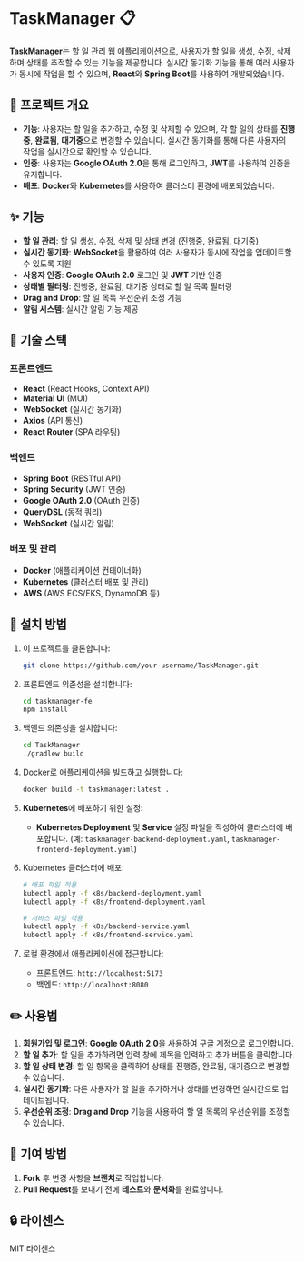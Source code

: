 # TaskManager :clipboard:

**TaskManager**는 할 일 관리 웹 애플리케이션으로, 사용자가 할 일을 생성, 수정, 삭제하며 상태를 추적할 수 있는 기능을 제공합니다. 실시간 동기화 기능을 통해 여러 사용자가 동시에 작업을 할 수 있으며, **React**와 **Spring Boot**를 사용하여 개발되었습니다.

## :rocket: 프로젝트 개요

- **기능**: 사용자는 할 일을 추가하고, 수정 및 삭제할 수 있으며, 각 할 일의 상태를 **진행중**, **완료됨**, **대기중**으로 변경할 수 있습니다. 실시간 동기화를 통해 다른 사용자의 작업을 실시간으로 확인할 수 있습니다.
- **인증**: 사용자는 **Google OAuth 2.0**을 통해 로그인하고, **JWT**를 사용하여 인증을 유지합니다.
- **배포**: **Docker**와 **Kubernetes**를 사용하여 클러스터 환경에 배포되었습니다.

## :sparkles: 기능

- **할 일 관리**: 할 일 생성, 수정, 삭제 및 상태 변경 (진행중, 완료됨, 대기중)
- **실시간 동기화**: **WebSocket**을 활용하여 여러 사용자가 동시에 작업을 업데이트할 수 있도록 지원
- **사용자 인증**: **Google OAuth 2.0** 로그인 및 **JWT** 기반 인증
- **상태별 필터링**: 진행중, 완료됨, 대기중 상태로 할 일 목록 필터링
- **Drag and Drop**: 할 일 목록 우선순위 조정 기능
- **알림 시스템**: 실시간 알림 기능 제공

## :wrench: 기술 스택

### **프론트엔드**
- **React** (React Hooks, Context API)
- **Material UI** (MUI)
- **WebSocket** (실시간 동기화)
- **Axios** (API 통신)
- **React Router** (SPA 라우팅)

### **백엔드**
- **Spring Boot** (RESTful API)
- **Spring Security** (JWT 인증)
- **Google OAuth 2.0** (OAuth 인증)
- **QueryDSL** (동적 쿼리)
- **WebSocket** (실시간 알림)

### **배포 및 관리**
- **Docker** (애플리케이션 컨테이너화)
- **Kubernetes** (클러스터 배포 및 관리)
- **AWS** (AWS ECS/EKS, DynamoDB 등)

## :floppy_disk: 설치 방법

1. 이 프로젝트를 클론합니다:
    ```bash
    git clone https://github.com/your-username/TaskManager.git
    ```

2. 프론트엔드 의존성을 설치합니다:
    ```bash
    cd taskmanager-fe
    npm install
    ```

3. 백엔드 의존성을 설치합니다:
    ```bash
    cd TaskManager
    ./gradlew build
    ```

4. Docker로 애플리케이션을 빌드하고 실행합니다:
    ```bash
    docker build -t taskmanager:latest .
    ```
5. **Kubernetes**에 배포하기 위한 설정:
    - **Kubernetes Deployment** 및 **Service** 설정 파일을 작성하여 클러스터에 배포합니다. (예: `taskmanager-backend-deployment.yaml`, `taskmanager-frontend-deployment.yaml`)

6. Kubernetes 클러스터에 배포:
    ```bash
    # 배포 파일 적용
    kubectl apply -f k8s/backend-deployment.yaml
    kubectl apply -f k8s/frontend-deployment.yaml

    # 서비스 파일 적용
    kubectl apply -f k8s/backend-service.yaml
    kubectl apply -f k8s/frontend-service.yaml
    ```

7. 로컬 환경에서 애플리케이션에 접근합니다:
    - 프론트엔드: `http://localhost:5173`
    - 백엔드: `http://localhost:8080`

## :pencil2: 사용법

1. **회원가입 및 로그인**: **Google OAuth 2.0**을 사용하여 구글 계정으로 로그인합니다.
2. **할 일 추가**: 할 일을 추가하려면 입력 창에 제목을 입력하고 추가 버튼을 클릭합니다.
3. **할 일 상태 변경**: 할 일 항목을 클릭하여 상태를 진행중, 완료됨, 대기중으로 변경할 수 있습니다.
4. **실시간 동기화**: 다른 사용자가 할 일을 추가하거나 상태를 변경하면 실시간으로 업데이트됩니다.
5. **우선순위 조정**: **Drag and Drop** 기능을 사용하여 할 일 목록의 우선순위를 조정할 수 있습니다.

## :memo: 기여 방법

1. **Fork** 후 변경 사항을 **브랜치**로 작업합니다.
2. **Pull Request**를 보내기 전에 **테스트**와 **문서화**를 완료합니다.

## :lock: 라이센스

MIT 라이센스
